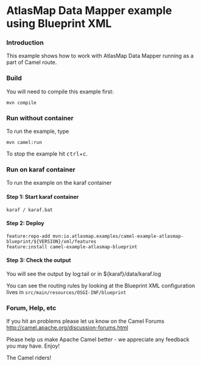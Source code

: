 # AtlasMap Data Mapper example using Blueprint XML


### Introduction

This example shows how to work with AtlasMap Data Mapper running as a part of Camel route.

### Build

You will need to compile this example first:

	mvn compile

### Run without container

To run the example, type

	mvn camel:run

To stop the example hit <kbd>ctrl</kbd>+<kbd>c</kbd>.

### Run on karaf container

To run the example on the karaf container

#### Step 1: Start karaf container

    karaf / karaf.bat

#### Step 2: Deploy

    feature:repo-add mvn:io.atlasmap.examples/camel-example-atlasmap-blueprint/${VERSION}/xml/features
    feature:install camel-example-atlasmap-blueprint

#### Step 3: Check the output

You will see the output by log:tail or in ${karaf}/data/karaf.log

You can see the routing rules by looking at the Blueprint XML configuration lives in
`src/main/resources/OSGI-INF/blueprint`

### Forum, Help, etc

If you hit an problems please let us know on the Camel Forums
	<http://camel.apache.org/discussion-forums.html>

Please help us make Apache Camel better - we appreciate any feedback you may
have.  Enjoy!


The Camel riders!
